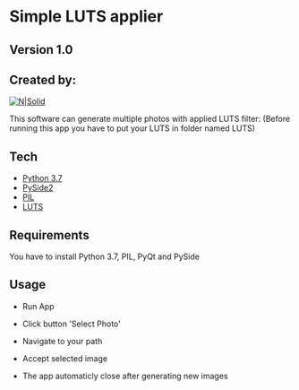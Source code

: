 # Simple LUTS applier
## Version 1.0
##  Created by:
[![N|Solid](https://i.imgur.com/zk7PUsqm.jpg)](https://nodesource.com/products/nsolid)



This software can generate multiple photos with applied LUTS filter:
(Before running this app you have to put your LUTS in folder named LUTS)


## Tech

- [Python 3.7] 
- [PySide2]
- [PIL]
- [LUTS]

## Requirements

You have to install Python 3.7, PIL, PyQt and PySide

## Usage 
- Run App
- Click button 'Select Photo'
- Navigate to your path 
- Accept selected image 
- The app automaticly close after generating new images



   [Python 3.7]: <https://www.python.org/downloads/release/python-370/>
   [Pyside2]: <https://pypi.org/project/PySide2/>
   [PIL]: <https://pillow.readthedocs.io/en/stable/>
   [LUTS]: <https://petermckinnon.sellfy.store/p/EaHg/>

  
